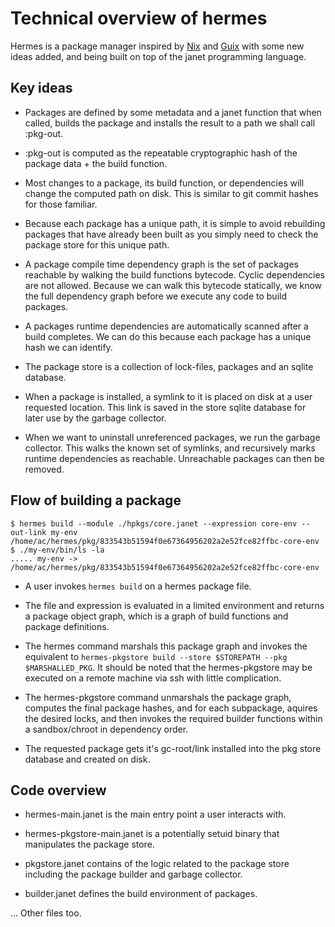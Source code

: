 # Technical overview of hermes

Hermes is a package manager inspired by [Nix](https://nixos.org/) and [Guix](https://guix.gnu.org/)
with some new ideas added, and being built on top of the janet programming language.

## Key ideas

- Packages are defined by some metadata and a janet function that when called, builds the package
  and installs the result to a path we shall call :pkg-out.

- :pkg-out is computed as the repeatable cryptographic hash of the package data + the build function.

- Most changes to a package, its build function, or dependencies will change the computed path on disk. This is similar to
  git commit hashes for those familiar.

- Because each package has a unique path, it is simple to avoid rebuilding packages that have already been built as
  you simply need to check the package store for this unique path.

- A package compile time dependency graph is the set of packages reachable by walking the 
  build functions bytecode. Cyclic dependencies are not allowed. Because we can walk this
  bytecode statically, we know the full dependency graph before we execute any code to build
  packages.

- A packages runtime dependencies are automatically scanned after a build completes. We can do this
  because each package has a unique hash we can identify.

- The package store is a collection of lock-files, packages and an sqlite database.

- When a package is installed, a symlink to it is placed on disk at a user requested location.
  This link is saved in the store sqlite database for later use by the garbage collector.

- When we want to uninstall unreferenced packages, we run the garbage collector. This walks
  the known set of symlinks, and recursively marks runtime dependencies as reachable. Unreachable
  packages can then be removed.


## Flow of building a package


```
$ hermes build --module ./hpkgs/core.janet --expression core-env --out-link my-env
/home/ac/hermes/pkg/833543b51594f0e67364956202a2e52fce82ffbc-core-env
$ ./my-env/bin/ls -la
..... my-env -> /home/ac/hermes/pkg/833543b51594f0e67364956202a2e52fce82ffbc-core-env
```


- A user invokes ```hermes build``` on a hermes package file.

- The file and expression is evaluated in a limited environment and returns a package object graph, which is a graph
  of build functions and package definitions.

- The hermes command marshals this package graph and invokes the equivalent to ```hermes-pkgstore build --store $STOREPATH --pkg $MARSHALLED_PKG```.
  It should be noted that the hermes-pkgstore may be executed on a remote machine via ssh with little complication.

- The hermes-pkgstore command unmarshals the package graph, computes the final package hashes, and for each
  subpackage, aquires the desired locks, and then invokes the required builder functions within a sandbox/chroot in dependency order.

- The requested package gets it's gc-root/link installed into the pkg store database and created on disk.


## Code overview

- hermes-main.janet is the main entry point a user interacts with.

- hermes-pkgstore-main.janet is a potentially setuid binary that manipulates the package store.

- pkgstore.janet contains of the logic related to the package store including the package builder
  and garbage collector.

- builder.janet defines the build environment of packages.

... Other files too.